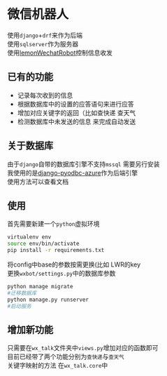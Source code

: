 # 微信机器人
使用`django`+`drf`来作为后端   
使用`sqlserver`作为服务器  
使用[lemonWechatRobot](https://blog.csdn.net/u014431237/article/details/80293709)控制信息收发  
## 已有的功能
* 记录每次收到的信息
* 根据数据库中的设置的应答语句来进行应答 
* 增加对应关键字的返回（比如查快递 查天气  
* 检测数据库中未发送的信息 来完成自动发送 
## 关于数据库
由于`django`自带的数据库引擎不支持`mssql` 需要另行安装  
我使用的是[django-pyodbc-azure](https://pypi.org/project/django-pyodbc-azure/)作为后端引擎  
使用方法可以查看文档   
## 使用 
首先需要新建一个`python`虚拟环境
```bash
virtualenv env
source env/bin/activate
pip install -r requirements.txt
```
将config中base的参数按需更换(比如 LWR的key   
更换`wxbot/settings.py`中的数据库参数 

```bash
python manage migrate 
#迁移数据库
python manage.py runserver
#启动服务
```
## 增加新功能
只需要在`wx_talk`文件夹中`views.py`增加对应的函数即可  
目前已经带了两个功能分别为`查快递`与`查天气`    
关键字映射的方法 在`wx_talk.core`中